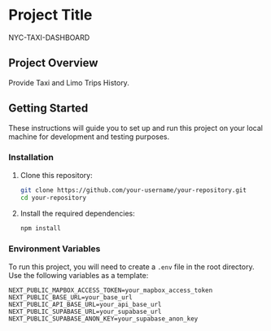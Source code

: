 # Project Title

NYC-TAXI-DASHBOARD

## Project Overview

Provide Taxi and Limo Trips History.

## Getting Started

These instructions will guide you to set up and run this project on your local machine for development and testing purposes.

### Installation

1. Clone this repository:

    ```bash
    git clone https://github.com/your-username/your-repository.git
    cd your-repository
    ```

2. Install the required dependencies:

    ```bash
    npm install
    ```

### Environment Variables

To run this project, you will need to create a `.env` file in the root directory. Use the following variables as a template:

```plaintext
NEXT_PUBLIC_MAPBOX_ACCESS_TOKEN=your_mapbox_access_token
NEXT_PUBLIC_BASE_URL=your_base_url
NEXT_PUBLIC_API_BASE_URL=your_api_base_url
NEXT_PUBLIC_SUPABASE_URL=your_supabase_url
NEXT_PUBLIC_SUPABASE_ANON_KEY=your_supabase_anon_key
